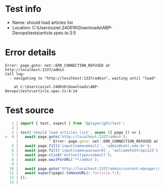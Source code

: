 # Test info

- Name: should load articles list
- Location: C:\Users\oziel.240016\Downloads\ABP-Devops\tests\article.spec.ts:3:5

# Error details

```
Error: page.goto: net::ERR_CONNECTION_REFUSED at http://localhost:1337/admin
Call log:
  - navigating to "http://localhost:1337/admin", waiting until "load"

    at C:\Users\oziel.240016\Downloads\ABP-Devops\tests\article.spec.ts:4:14
```

# Test source

```ts
   1 | import { test, expect } from '@playwright/test';
   2 |
   3 | test('should load articles list', async ({ page }) => {
>  4 |   await page.goto('http://localhost:1337/admin');
     |              ^ Error: page.goto: net::ERR_CONNECTION_REFUSED at http://localhost:1337/admin
   5 |   await page.fill('input[name=email]', 'admin@satc.edu.br');
   6 |   await page.fill('input[name=password]', 'welcomeToStrapi123');
   7 |   await page.click('button[type=submit]');
   8 |   await page.waitForURL('**/admin');
   9 |
  10 |   await page.goto('http://localhost:1337/admin/content-manager/collectionType/api::article.article');
  11 |   await expect(page).toHaveURL(/.*article.*/);
  12 | });
  13 |
```